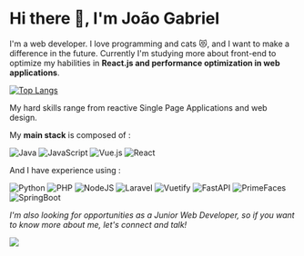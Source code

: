 # Hi there 👋, I'm João Gabriel

I'm a web developer. I love programming and cats 😻, and I want to make a difference in the future. Currently I'm studying more about front-end to optimize my habilities in **React.js and performance optimization in web applications**.

[![Top Langs](https://github-readme-stats.vercel.app/api/top-langs/?username=jgabriel-sl&layout=compact&theme=dark)](https://github.com/anuraghazra/github-readme-stats)

My hard skills range from reactive Single Page Applications and web design.

My **main stack** is composed of :

![Java](https://img.shields.io/badge/java-%23ED8B00.svg?style=for-the-badge&logo=java&logoColor=white)
![JavaScript](https://img.shields.io/badge/javascript-%23323330.svg?style=for-the-badge&logo=javascript&logoColor=%23F7DF1E)
![Vue.js](https://img.shields.io/badge/vuejs-%2335495e.svg?style=for-the-badge&logo=vuedotjs&logoColor=%234FC08D)
![React](https://img.shields.io/badge/react-%2320232a.svg?style=for-the-badge&logo=react&logoColor=%2361DAFB)

And I have experience using :

![Python](https://img.shields.io/badge/python-3670A0?style=for-the-badge&logo=python&logoColor=ffdd54)
![PHP](https://img.shields.io/badge/php-%23777BB4.svg?style=for-the-badge&logo=php&logoColor=white)
![NodeJS](https://img.shields.io/badge/node.js-6DA55F?style=for-the-badge&logo=node.js&logoColor=white)
![Laravel](https://img.shields.io/badge/laravel-%23FF2D20.svg?style=for-the-badge&logo=laravel&logoColor=white)
![Vuetify](https://img.shields.io/badge/Vuetify-1867C0?style=for-the-badge&logo=vuetify&logoColor=AEDDFF)
![FastAPI](https://img.shields.io/badge/FastAPI-005571?style=for-the-badge&logo=fastapi)
![PrimeFaces](https://img.shields.io/badge/primefaces-%23478eff.svg?style=for-the-badge&logo=primefaces&logoColor=white)
![SpringBoot](https://img.shields.io/badge/springboot-%230ee652.svg?style=for-the-badge&logo=springboot&logoColor=white)

<i>I'm also looking for opportunities as a Junior Web Developer, so if you want to know more about me, let's connect and talk!</i>

<!-- <a href="https://www.instagram.com/jgabriel44_"><img src="https://img.shields.io/badge/jgabriel44-%23E4405F.svg?style=for-the-badge&logo=Instagram&logoColor=white"></img></a> -->
<a href="https://www.linkedin.com/in/jgabrielsl/"><img src="https://img.shields.io/badge/linkedin-%230077B5.svg?style=for-the-badge&logo=linkedin&logoColor=white"></img></a>

<!--
**JGabriel-SL/JGabriel-SL** is a ✨ _special_ ✨ repository because its `README.md` (this file) appears on your GitHub profile.

Here are some ideas to get you started:

- 🔭 I’m currently working on ...
- 🌱 I’m currently learning ...
- 👯 I’m looking to collaborate on ...
- 🤔 I’m looking for help with ...
- 💬 Ask me about ...
- 📫 How to reach me: ...
- 😄 Pronouns: ...
- ⚡ Fun fact: ...
-->
